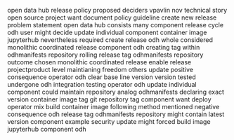 open data hub release policy proposed deciders vpavlin nov technical story open source project want document policy guideline create new release problem statement open data hub consists many component release cycle odh user might decide update individual component container image jupyterhub nevertheless required create release odh whole considered monolithic coordinated release component odh creating tag within odhmanifests repository rolling release tag odhmanifests repository outcome chosen monolithic coordinated release enable release projectproduct level maintianing freedom others update positive consequence operator odh clear base line version version tested undergone odh integration testing operator odh update individual component could maintain repository analog odhmanifests declaring exact version container image tag git repository tag component want deploy operator mix build container image following method mentioned negative consequence odh release tag odhmanifests repository might contain latest version component example security update might forced build image jupyterhub component odh